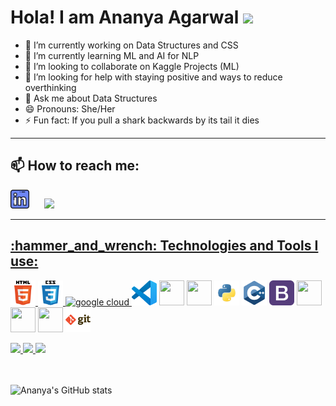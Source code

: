 
  # Hola! I am Ananya Agarwal <img src="https://user-images.githubusercontent.com/42378118/110234147-e3259600-7f4e-11eb-95be-0c4047144dea.gif" width="30">

  - 🔭 I’m currently working on Data Structures and CSS 
  - 🌱 I’m currently learning ML and AI for NLP 
  - 👯 I’m looking to collaborate on Kaggle Projects (ML) 
  - 🤔 I’m looking for help with staying positive and ways to reduce overthinking
  - 💬 Ask me about Data Structures 
  - 😄 Pronouns: She/Her
  - ⚡ Fun fact: If you pull a shark backwards by its tail it dies

<hr>
<p align="center">
<h2 align="left">📫 How to reach me:</h2>
<a href="https://www.linkedin.com/in/ananya-agarwal06/" target="_blank"><img height="30" src="https://raw.githubusercontent.com/AbhishekMaira10/AbhishekMaira10/master/linkedin.png?raw=true"></a>&nbsp;&nbsp;&nbsp;&nbsp;&nbsp;
<a href="mailto:ananyaag06@gmail.com" target="_blank"><img src="https://img.icons8.com/external-justicon-lineal-color-justicon/40/000000/external-gmail-social-media-justicon-lineal-color-justicon.png"/>
<hr>
</p>

<p align="center">
<h2 align="left">:hammer_and_wrench: Technologies and Tools I use:</h2>
    <a href="https://www.w3.org/html/" target="_blank"> <img src="https://raw.githubusercontent.com/devicons/devicon/master/icons/html5/html5-original-wordmark.svg" alt="html5" width="40" height="40"/> </a>
    <a href="https://www.w3schools.com/css/" target="_blank"> <img src="https://raw.githubusercontent.com/devicons/devicon/master/icons/css3/css3-original-wordmark.svg" alt="css3" width="40" height="40"/> </a>
     <a href="https://cloud.google.com/" target="_blank"> <img src="https://www.vectorlogo.zone/logos/google_cloud/google_cloud-icon.svg" alt="google cloud" width="40" height="40"/> </a>
<code><img width="40" height="40" src="https://raw.githubusercontent.com/github/explore/80688e429a7d4ef2fca1e82350fe8e3517d3494d/topics/visual-studio-code/visual-studio-code.png"></code>
<code><img width="40" height="40" src="https://img.shields.io/badge/R-276DC3?style=for-the-badge&logo=r&logoColor=white"></code>
<code><img width="40" height="40" src="http://img.shields.io/badge/-C-A8B9CC?style=for-the-badge&logo=c&logoColor=035697"></code>
<code><img width="40" height="40" src="https://raw.githubusercontent.com/github/explore/80688e429a7d4ef2fca1e82350fe8e3517d3494d/topics/python/python.png"></code>
<code><img width="40" height="40" src="https://raw.githubusercontent.com/github/explore/80688e429a7d4ef2fca1e82350fe8e3517d3494d/topics/cpp/cpp.png"></code>
<code><img width="40" height="40" src = "https://raw.githubusercontent.com/github/explore/80688e429a7d4ef2fca1e82350fe8e3517d3494d/topics/bootstrap/bootstrap.png"></code>
<code><img width="40" height="40" src="https://img.shields.io/badge/-GitHub-181717?style=for-the-badge&logo=github"></code>
<code><img width="40" height="40" src="https://img.shields.io/badge/Ubuntu-E95420?style=for-the-badge&logo=ubuntu&logoColor=white"></code>
<code><img width="40" height="40" src="https://img.shields.io/badge/Windows-0078D6?style=for-the-badge&logo=windows&logoColor=white"></code>
<code><img width="40" height="40" src="https://raw.githubusercontent.com/github/explore/80688e429a7d4ef2fca1e82350fe8e3517d3494d/topics/git/git.png"></code>
</p>
<a  href="https://github.com/ananya-agarwal">

<img src="https://raw.githubusercontent.com/ananya-agarwal/profile-summary-cards/master/profile-summary-card-output/nord_dark/3-stats.svg" width="32.5%">
<img src="https://raw.githubusercontent.com/ananya-agarwal/profile-summary-cards/master/profile-summary-card-output/nord_dark/1-repos-per-language.svg" width="32.5%">
<img src="https://raw.githubusercontent.com/ananya-agarwal/profile-summary-cards/master/profile-summary-card-output/nord_dark/2-most-commit-language.svg" width="32.5%">

</a>

<br></br>
![Ananya's GitHub stats](https://github-readme-stats.vercel.app/api?username=ananya-agarwal&count_private=true&theme=radical)

